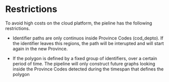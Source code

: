 # Restrictions

To avoid high costs on the cloud platform, the pieline has the following restrictions.

* Identifier paths are only continuos inside Province Codes (cod_depto). If the identifier leaves this regions, the path will be interupted and will start again in the new Province.

* If the polygon is defined by a fixed group of identifiers, over a certain period of time. The pipeline will only construct future graphs looking inside the Province Codes detected during the timespan that defines the polygon 